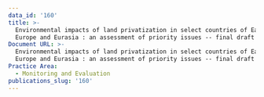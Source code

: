 ```yaml
---
data_id: '160'
title: >-
  Environmental impacts of land privatization in select countries of Eastern
  Europe and Eurasia : an assessment of priority issues -- final draft report
Document URL: >-
  Environmental impacts of land privatization in select countries of Eastern
  Europe and Eurasia : an assessment of priority issues -- final draft report
Practice Area:
  - Monitoring and Evaluation
publications_slug: '160'
---
```

